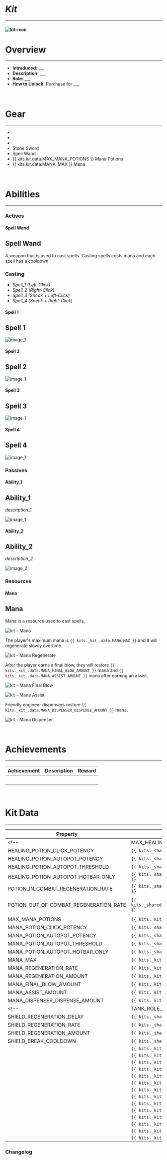 <!-- replace _kit_ with the actual kit name -->
# _Kit_

***

#### ![_kit_-icon](../assets/icons/_kit_-icon.jpg)

# Overview
***
- **Introduced:** ___
- **Description:** ___
- **Role:** ___
- **How to Unlock:** Purchase for ___

<br />  

# Gear
***
-
-
-
- Stone Sword
- Spell Wand
- {{ kits._kit_.data.MAX_MANA_POTIONS }} Mana Potions
- {{ kits._kit_.data.MANA_MAX }} Mana

<br />  

# Abilities
***
### Actives
<!-- tabs:start -->
#### **Spell Wand**
## Spell Wand
A weapon that is used to cast spells. Casting spells costs mana and each spell has a cooldown.

### Casting
- _Spell_1_ *(Left-Click)*
- _Spell_2_ *(Right-Click)*
- _Spell_3_ *(Sneak + Left-Click)*
- _Spell_4_ *(Sneak + Right-Click)*

<!-- tabs:start -->
#### **Spell 1**
## Spell 1

![_image_1_](../assets/kits/aquarius/_image_1_.jpg_)

#### **Spell 2**
## Spell 2

![_image_1_](../assets/kits/aquarius/_image_1_.jpg_)

#### **Spell 3**
## Spell 3

![_image_1_](../assets/kits/aquarius/_image_1_.jpg_)

#### **Spell 4**
## Spell 4

![_image_1_](../assets/kits/aquarius/_image_1_.jpg_)

<!-- tabs:end -->

<!-- tabs:end -->

### Passives
<!-- tabs:start -->
#### **Ability_1**
## Ability_1
_description_1_

![_image_1_](../assets/kits/_kit_/_image_1_.jpg_)

#### **Ability_2**
## Ability_2
_description_2_

![_image_2_](../assets/kits/_kit_/_image_2_.jpg_)

<!-- tabs:end -->

### Resources
<!-- tabs:start -->
#### **Mana**
## Mana
Mana is a resource used to cast spells.

![_kit_ - Mana](../assets/kits/aquarius/_image_1_.jpg_)

The player's maximum mana is `{{ kits._kit_.data.MANA_MAX }}` and it will regenerate slowly overtime.

![_kit_ - Mana Regenerate](../assets/kits/aquarius/_image_1_.jpg_)

After the player earns a final blow, they will restore `{{ kits._kit_.data.MANA_FINAL_BLOW_AMOUNT }}` mana and `{{ kits._kit_.data.MANA_ASSIST_AMOUNT }}` mana after earning an assist.

![_kit_ - Mana Final Blow](../assets/kits/aquarius/_image_1_.jpg_)

![_kit_ - Mana Assist](../assets/kits/aquarius/_image_1_.jpg_)

Friendly engineer dispensers restore `{{ kits._kit_.data.MANA_DISPENSER_DISPENSE_AMOUNT }}` mana.

![_kit_ - Mana Dispenser](../assets/kits/aquarius/_image_1_.jpg_)

<!-- tabs:end -->
<br />

# Achievements
***

| Achievement | Description | Reward |
| ----------- | ----------- | ------ |
| | | |
| | | |
| | | |
| | | |
| | | |

<br />  

# Kit Data
***

| Property | Value | Description |
|----------|-------|-------------|
<!-- | MAX_HEALING_POTIONS | `{{ kits._kit_.data.MAX_HEALING_POTIONS }}` | {{ kitDataSharedDescriptions.MAX_HEALING_POTIONS }} |
| HEALING_POTION_CLICK_POTENCY | `{{ kits._shared.data.HEALING_POTION_CLICK_POTENCY }}` | {{ kitDataSharedDescriptions.HEALING_POTION_CLICK_POTENCY }} |
| HEALING_POTION_AUTOPOT_POTENCY | `{{ kits._shared.data.HEALING_POTION_AUTOPOT_POTENCY }}` | {{ kitDataSharedDescriptions.HEALING_POTION_AUTOPOT_POTENCY }} |
| HEALING_POTION_AUTOPOT_THRESHOLD | `{{ kits._shared.data.HEALING_POTION_AUTOPOT_THRESHOLD }}` | {{ kitDataSharedDescriptions.HEALING_POTION_AUTOPOT_THRESHOLD }} |
| HEALING_POTION_AUTOPOT_HOTBAR_ONLY | `{{ kits._shared.data.HEALING_POTION_AUTOPOT_HOTBAR_ONLY }}` | {{ kitDataSharedDescriptions.HEALING_POTION_AUTOPOT_HOTBAR_ONLY }} |
| POTION_IN_COMBAT_REGENERATION_RATE | `{{ kits._shared.data.POTION_IN_COMBAT_REGENERATION_RATE }}` | {{ kitDataSharedDescriptions.POTION_IN_COMBAT_REGENERATION_RATE }} |
| POTION_OUT_OF_COMBAT_REGENERATION_RATE | `{{ kits._shared.data.POTION_OUT_OF_COMBAT_REGENERATION_RATE }}` | {{ kitDataSharedDescriptions.POTION_OUT_OF_COMBAT_REGENERATION_RATE }} | -->
| MAX_MANA_POTIONS | `{{ kits._kit_.data.MAX_MANA_POTIONS }}` | {{ kitDataSharedDescriptions.MAX_MANA_POTIONS }} |
| MANA_POTION_CLICK_POTENCY | `{{ kits._shared.data.MANA_POTION_CLICK_POTENCY }}` | {{ kitDataSharedDescriptions.MANA_POTION_CLICK_POTENCY }} |
| MANA_POTION_AUTOPOT_POTENCY | `{{ kits._shared.data.MANA_POTION_AUTOPOT_POTENCY }}` | {{ kitDataSharedDescriptions.MANA_POTION_AUTOPOT_POTENCY }} |
| MANA_POTION_AUTOPOT_THRESHOLD | `{{ kits._shared.data.MANA_POTION_AUTOPOT_THRESHOLD }}` | {{ kitDataSharedDescriptions.MANA_POTION_AUTOPOT_THRESHOLD }} |
| MANA_POTION_AUTOPOT_HOTBAR_ONLY | `{{ kits._shared.data.MANA_POTION_AUTOPOT_HOTBAR_ONLY }}` | {{ kitDataSharedDescriptions.MANA_POTION_AUTOPOT_HOTBAR_ONLY }} |
| MANA_MAX | `{{ kits._kit_.data.MANA_MAX }}` | {{ kitDataSharedDescriptions.MANA_MAX }} |
| MANA_REGENERATION_RATE | `{{ kits._kit_.data.MANA_REGENERATION_RATE }}` | {{ kitDataSharedDescriptions.MANA_REGENERATION_RATE }} |
| MANA_REGENERATION_AMOUNT | `{{ kits._kit_.data.MANA_REGENERATION_AMOUNT }}` | {{ kitDataSharedDescriptions.MANA_REGENERATION_AMOUNT }} |
| MANA_FINAL_BLOW_AMOUNT | `{{ kits._kit_.data.MANA_FINAL_BLOW_AMOUNT }}` | {{ kitDataSharedDescriptions.MANA_FINAL_BLOW_AMOUNT }} |
| MANA_ASSIST_AMOUNT | `{{ kits._kit_.data.MANA_ASSIST_AMOUNT }}` | {{ kitDataSharedDescriptions.MANA_ASSIST_AMOUNT }} |
| MANA_DISPENSER_DISPENSE_AMOUNT | `{{ kits._kit_.data.MANA_DISPENSER_DISPENSE_AMOUNT }}` | {{ kitDataSharedDescriptions.MANA_DISPENSER_DISPENSE_AMOUNT }} |
<!-- | TANK_ROLE_KNOCKBACK_PERCENTAGE | `{{ kits._shared.data.TANK_ROLE_KNOCKBACK_PERCENTAGE }}` | {{ kitDataSharedDescriptions.TANK_ROLE_KNOCKBACK_PERCENTAGE }} |
| SHIELD_REGENERATION_DELAY | `{{ kits._shared.data.SHIELD_REGENERATION_DELAY }}` | {{ kitDataSharedDescriptions.SHIELD_REGENERATION_DELAY }} |
| SHIELD_REGENERATION_RATE | `{{ kits._shared.data.SHIELD_REGENERATION_RATE }}` | {{ kitDataSharedDescriptions.SHIELD_REGENERATION_RATE }} |
| SHIELD_REGENERATION_AMOUNT | `{{ kits._shared.data.SHIELD_REGENERATION_AMOUNT }}` | {{ kitDataSharedDescriptions.SHIELD_REGENERATION_AMOUNT }} |
| SHIELD_BREAK_COOLDOWN | `{{ kits._shared.data.SHIELD_BREAK_COOLDOWN }}` | {{ kitDataSharedDescriptions.SHIELD_BREAK_COOLDOWN }} | -->
| | `{{ kits._kit_.data. }}` | |
| | `{{ kits._kit_.data. }}` | |
| | `{{ kits._kit_.data. }}` | |
| | `{{ kits._kit_.data. }}` | |
| | `{{ kits._kit_.data. }}` | |
| | `{{ kits._kit_.data. }}` | |
| | `{{ kits._kit_.data. }}` | |
| | `{{ kits._kit_.data. }}` | |
| | `{{ kits._kit_.data. }}` | |
| | `{{ kits._kit_.data. }}` | |
| | `{{ kits._kit_.data. }}` | |
| | `{{ kits._kit_.data. }}` | |
| | `{{ kits._kit_.data. }}` | |
| | `{{ kits._kit_.data. }}` | |

### Changelog